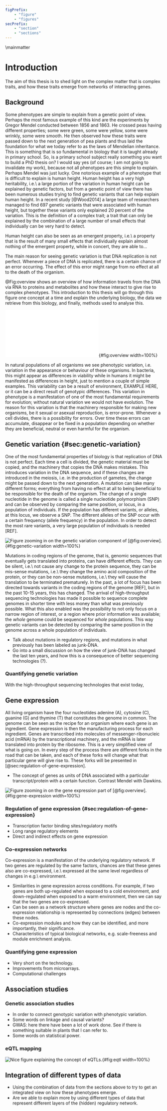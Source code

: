 ```yaml
---
figPrefix:
    - "figure"
    - "figures"
secPrefix:
	- "section"
	- "sections"
---
```


\mainmatter

# Introduction

The aim of this thesis is to shed light on the complex matter that is complex traits, and how these traits emerge from networks of interacting genes.

## Background

Some phenotypes are simple to explain from a genetic point of view. Perhaps the most famous example of this kind are the experiments by Gregor Mendel conducted between 1856 and 1863. He crossed peas having different properties; some were green, some were yellow, some were wrinkly, some were smooth. He then observed how these traits were passed down to the next generation of pea plants and thus laid the foundation for what we today refer to as the laws of Mendelian inheritance. This is something that is so fundamental in biology that it is taught already in primary school. So, is a primary school subject really something you want to build a PhD thesis on? I would say yes (of course; I am not going to invalidate my work), because not all phenotypes are this simple to explain. Perhaps Mendel was just lucky. One notorious example of a phenotype that is difficult to explain is human height. Human height has a very high heritability, i.e.\ a large portion of the variation in human height can be explained by genetic factors, but from a genetic point of view there has been numerous studies trying to find genetic variants that can help explain human height. In a recent study [@Wood2014] a large team of researchers managed to find 697 genetic variants that were associated with human height, but together these variants only explained 20 percent of the variation. This is the definition of a complex trait; a trait that can only be explained by the combination of a large number of small effects that individually can be very hard to detect.

Human height can also be seen as an emergent property, i.e.\ a property that is the result of many small effects that individually explain almost nothing of the emergent property, while in concert, they are able to...

The main reason for seeing genetic variation is that DNA replication is not perfect. Whenever a piece of DNA is replicated, there is a certain chance of an error occurring. The effect of this error might range from no effect at all to the death of the organism.

@Fig:overview shows an overview of how information travels from the DNA via RNA to proteins and metabolites and how these interact to give rise to complex phenotypes. This introduction to this thesis will go through this figure one concept at a time and explain the underlying biology, the data we retrieve from this biology, and finally, methods used to analyse this.

![The different types of data and the technologies used to measure/observe them.](figures/overview.pdf){#fig:overview width=100%}

In natural populations of all organisms we see phenotypic variation, i.e. variation in the appearance or behaviour of these organisms. In bacteria, this might appear as differences in viability while in humans it might be manifested as differences in height, just to mention a couple of simple examples. This variability can be a result of environment, EXAMPLE HERE, or it can be a direct result of genotypic differences. This variation in phenotype is a manifestation of one of the most fundamental requirements for evolution; without natural variation we would not have evolution. The reason for this variation is that the machinery responsible for making new organisms, be it sexual or asexual reproduction, is error-prone. Whenever a cell divides, there is a possibility for errors. Over time these errors can accumulate, disappear or be fixed in a population depending on whether they are beneficial, neutral or even harmful for the organism.

## Genetic variation {#sec:genetic-variation}

One of the most fundamental properties of biology is that replication of DNA is not perfect. Each time a cell is divided, the genetic material must be copied, and the machinery that copies the DNA makes mistakes. This introduces variation in the DNA sequence, and if these changes are introduced in the meiosis, i.e. in the production of gametes, the change might be passed down to the next generation. A mutation can take many different forms; everything from having no effect at all to being beneficial to be responsible for the death of the organism. The change of a single nucleotide in the genome is called a single nucleotide polymorphism (SNP) and can be observed by comparing the same position, or locus, in a population of individuals. If the population has different variants, or alleles, at this locus, we observe a SNP. The different alleles of the SNP occur with a certain frequency (allele frequency) in the population. In order to detect the most rare variants, a very large population of individuals is needed [REF].

![Figure zooming in on the genetic variation component of [@fig:overview].](figures/placeholder.png){#fig:genetic-variation width=100%}

Mutations in coding regions of the genome, that is, genomic sequences that eventually gets translated into proteins, can have different effects. They can be silent, i.e.\ not cause any change to the protein sequence, they can be mis-sense mutations, i.e.\ they change the amino acid composition of the protein, or they can be non-sense mutations, i.e.\ they will cause the translation to be terminated prematurely. In the past, a lot of focus has been directed towards variants in the coding regions of the genome [REF], but in the past 10-15 years, this has changed. The arrival of high-throughput sequencing technologies has made it possible to sequence complete genomes in shorter time with less money than what was previously possible. What this also enabled was the possibility to not only focus on a narrow region of interest, or a region where prior information was available; the *whole* genome could be sequenced for *whole* populations. This way genetic variants can be detected by comparing the same position in the genome across a whole population of individuals.

- Talk about mutations in regulatory regions, and mutations in what previously has been labeled as junk-DNA.
- Go into a small discussion on how the view of junk-DNA has changed the last ten years, and how this is a consequence of better sequencing technologies (?).

### Quantifying genetic variation

With the high-throughput sequencing technologies that exist today,

## Gene expression

All living organism have the four nucleotides adenine (A), cytosine (C), guanine (G) and thymine (T) that constitutes the genome in common. The genome can be seen as the recipe for an organism where each gene is an ingredient. Gene expression is then the manufacturing process for each ingredient. Genes are transcribed into molecules of messenger-ribonucleic acid (mRNA) by the transcriptional machinery, and the mRNA is later translated into protein by the ribosome. This is a very simplified view of what is going on. In every step of the process there are different forks in the road that can be taken, and each of these forks will change what that particular gene will give rise to. These forks will be presented in [@sec:regulation-of-gene-expression].

- The concept of genes as units of DNA associated with a particular transcript/protein with a certain function. Contrast Mendel with Dawkins.

![Figure zooming in on the gene expression part of [@fig:overview].](figures/placeholder.png){#fig:gene-expression width=100%}

### Regulation of gene expression {#sec:regulation-of-gene-expression}

- Transcription factor binding sites/regulatory motifs
- Long range regulatory elements
- Direct and indirect effects on gene expression

### Co-expression networks

Co-expression is a manifestation of the underlying regulatory network. If two genes are regulated by the same factors, chances are that these genes also are co-expressed, i.e.\ expressed at the same level regardless of changes in e.g.\ environment.

- Similarities in gene expression across conditions. For example, if two genes are both up-regulated when exposed to a cold environment, and down-regulated when exposed to a warm environment, then we can say that the two genes are co-expressed.
- Can be seen as a network structure where genes are nodes and the co-expression relationship is represented by connections (edges) between these nodes.
- Co-expression modules and how they can be identified, and more importantly, their significance.
- Characteristics of typical biological networks, e.g. scale-freeness and module enrichment analysis.

### Quantifying gene expression

- Very short on the technology.
- Improvements from microarrays.
- Computational challenges

## Association studies

### Genetic association studies

- In order to connect genotypic variation with phenotypic variation.
- Some words on linkage and causal variants?
- GWAS: here there have been a lot of work done. See if there is something suitable in plants that I can refer to.
- Some words on statistical power.

### eQTL mapping

![Nice figure explaining the concept of eQTLs.](figures/placeholder.png){#fig:eqtl width=100%}

## Integration of different types of data

- Using the combination of data from the sections above to try to get an integrated view on how these phenotypes emerge.
- Are we able to explain more by using different types of data that represent different layers of the (hidden) regulatory network.
